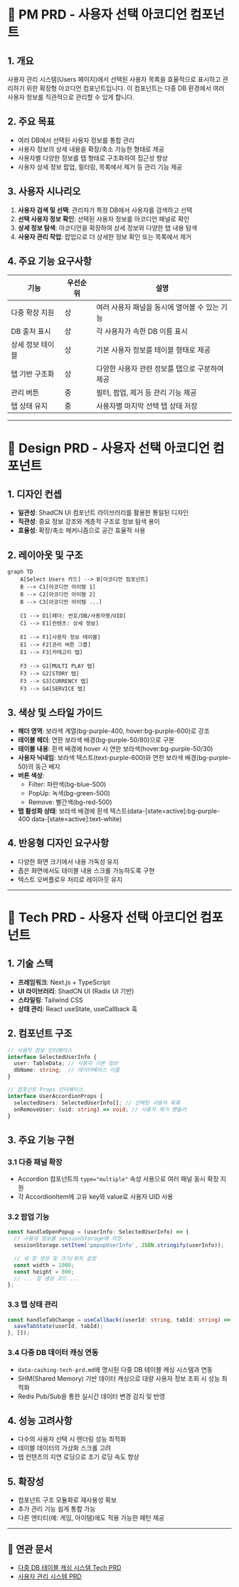 # **📌 PM PRD - 사용자 선택 아코디언 컴포넌트**

## **1. 개요**
사용자 관리 시스템(Users 페이지)에서 선택된 사용자 목록을 효율적으로 표시하고 관리하기 위한 확장형 아코디언 컴포넌트입니다. 이 컴포넌트는 다중 DB 환경에서 여러 사용자 정보를 직관적으로 관리할 수 있게 합니다.

## **2. 주요 목표**
- 여러 DB에서 선택된 사용자 정보를 통합 관리
- 사용자 정보의 상세 내용을 확장/축소 가능한 형태로 제공
- 사용자별 다양한 정보를 탭 형태로 구조화하여 접근성 향상
- 사용자 상세 정보 팝업, 필터링, 목록에서 제거 등 관리 기능 제공

## **3. 사용자 시나리오**
1. **사용자 검색 및 선택**: 관리자가 특정 DB에서 사용자를 검색하고 선택
2. **선택 사용자 정보 확인**: 선택된 사용자 정보를 아코디언 패널로 확인
3. **상세 정보 탐색**: 아코디언을 확장하여 상세 정보와 다양한 탭 내용 탐색
4. **사용자 관리 작업**: 팝업으로 더 상세한 정보 확인 또는 목록에서 제거

## **4. 주요 기능 요구사항**
| 기능 | 우선순위 | 설명 |
|------|---------|------|
| 다중 확장 지원 | 상 | 여러 사용자 패널을 동시에 열어볼 수 있는 기능 |
| DB 출처 표시 | 상 | 각 사용자가 속한 DB 이름 표시 |
| 상세 정보 테이블 | 상 | 기본 사용자 정보를 테이블 형태로 제공 |
| 탭 기반 구조화 | 상 | 다양한 사용자 관련 정보를 탭으로 구분하여 제공 |
| 관리 버튼 | 중 | 필터, 팝업, 제거 등 관리 기능 제공 |
| 탭 상태 유지 | 중 | 사용자별 마지막 선택 탭 상태 저장 |

---

# **📌 Design PRD - 사용자 선택 아코디언 컴포넌트**

## **1. 디자인 컨셉**
- **일관성**: ShadCN UI 컴포넌트 라이브러리를 활용한 통일된 디자인 
- **직관성**: 중요 정보 강조와 계층적 구조로 정보 탐색 용이
- **효율성**: 확장/축소 메커니즘으로 공간 효율적 사용

## **2. 레이아웃 및 구조**

```mermaid
graph TD
    A[Select Users 카드] --> B[아코디언 컴포넌트]
    B --> C1[아코디언 아이템 1]
    B --> C2[아코디언 아이템 2]
    B --> C3[아코디언 아이템 ...]
    
    C1 --> D1[헤더: 번호/DB/사용자명/UID]
    C1 --> E1[컨텐츠: 상세 정보]
    
    E1 --> F1[사용자 정보 테이블]
    E1 --> F2[관리 버튼 그룹]
    E1 --> F3[카테고리 탭]
    
    F3 --> G1[MULTI PLAY 탭]
    F3 --> G2[STORY 탭]
    F3 --> G3[CURRENCY 탭]
    F3 --> G4[SERVICE 탭]
```

## **3. 색상 및 스타일 가이드**
- **헤더 영역**: 보라색 계열(bg-purple-400, hover:bg-purple-600)로 강조
- **테이블 헤더**: 연한 보라색 배경(bg-purple-50/80)으로 구분
- **테이블 내용**: 흰색 배경에 hover 시 연한 보라색(hover:bg-purple-50/30)
- **사용자 닉네임**: 보라색 텍스트(text-purple-600)와 연한 보라색 배경(bg-purple-50)의 둥근 배지
- **버튼 색상**:
  - Filter: 파란색(bg-blue-500)
  - PopUp: 녹색(bg-green-500)
  - Remove: 빨간색(bg-red-500)
- **탭 활성화 상태**: 보라색 배경에 흰색 텍스트(data-[state=active]:bg-purple-400 data-[state=active]:text-white)

## **4. 반응형 디자인 요구사항**
- 다양한 화면 크기에서 내용 가독성 유지
- 좁은 화면에서도 테이블 내용 스크롤 가능하도록 구현
- 텍스트 오버플로우 처리로 레이아웃 유지

---

# **📌 Tech PRD - 사용자 선택 아코디언 컴포넌트**

## **1. 기술 스택**
- **프레임워크**: Next.js + TypeScript
- **UI 라이브러리**: ShadCN UI (Radix UI 기반)
- **스타일링**: Tailwind CSS
- **상태 관리**: React useState, useCallback 훅

## **2. 컴포넌트 구조**

```typescript
// 사용자 정보 인터페이스
interface SelectedUserInfo {
  user: TableData; // 사용자 기본 정보
  dbName: string;  // 데이터베이스 이름
}

// 컴포넌트 Props 인터페이스
interface UserAccordionProps {
  selectedUsers: SelectedUserInfo[]; // 선택된 사용자 목록
  onRemoveUser: (uid: string) => void; // 사용자 제거 핸들러
}
```

## **3. 주요 기능 구현**

### **3.1 다중 패널 확장**
- Accordion 컴포넌트의 `type="multiple"` 속성 사용으로 여러 패널 동시 확장 지원
- 각 AccordionItem에 고유 key와 value로 사용자 UID 사용

### **3.2 팝업 기능**
```typescript
const handleOpenPopup = (userInfo: SelectedUserInfo) => {
  // 사용자 정보를 sessionStorage에 저장
  sessionStorage.setItem('popupUserInfo', JSON.stringify(userInfo));
  
  // 새 창 생성 및 크기/위치 설정
  const width = 1000;
  const height = 800;
  // ... 창 생성 코드 ...
};
```

### **3.3 탭 상태 관리**
```typescript
const handleTabChange = useCallback((userId: string, tabId: string) => {
  saveTabState(userId, tabId);
}, []);
```

### **3.4 다중 DB 데이터 캐싱 연동**
- `data-cashing-tech-prd.md`에 명시된 다중 DB 테이블 캐싱 시스템과 연동
- SHM(Shared Memory) 기반 데이터 캐싱으로 대량 사용자 정보 조회 시 성능 최적화
- Redis Pub/Sub을 통한 실시간 데이터 변경 감지 및 반영

## **4. 성능 고려사항**
- 다수의 사용자 선택 시 렌더링 성능 최적화
- 테이블 데이터의 가상화 스크롤 고려
- 탭 컨텐츠의 지연 로딩으로 초기 로딩 속도 향상

## **5. 확장성**
- 컴포넌트 구조 모듈화로 재사용성 확보
- 추가 관리 기능 쉽게 통합 가능
- 다른 엔티티(예: 게임, 아이템)에도 적용 가능한 패턴 제공

---

## **📌 연관 문서**
- [다중 DB 테이블 캐싱 시스템 Tech PRD](./data-cashing-tech-prd.md)
- [사용자 관리 시스템 PRD](./user-management-prd.md)